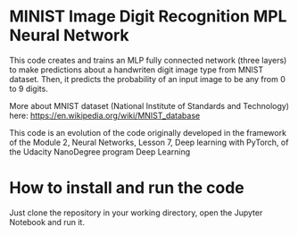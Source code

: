 # MINIST Image Digit Recognition MPL Neural Network

This code creates and trains an MLP fully connected network (three layers) to make predictions about a handwriten digit image type from MNIST dataset. Then, it predicts the probability of an input image to be any from 0 to 9 digits.

More about MNIST dataset (National Institute of Standards and Technology) here: https://en.wikipedia.org/wiki/MNIST_database

This code is an evolution of the code originally developed in the framework of the Module 2, Neural Networks, Lesson 7, Deep learning with PyTorch, of the Udacity NanoDegree program Deep Learning


# How to install and run the code
Just clone the repository in your working directory, open the Jupyter Notebook and run it.
